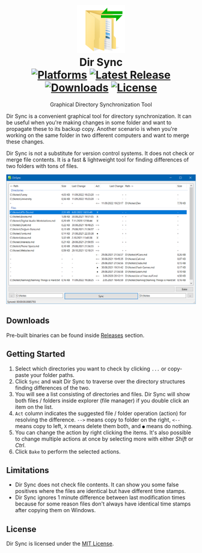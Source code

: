 <div align="center">

![Dir Sync Icon](icon.png)  
Dir Sync  
[![Platforms](https://img.shields.io/badge/platform-windows-blue)](https://github.com/ahmetsait/Dir-Sync/releases) [![Latest Release](https://img.shields.io/github/v/release/ahmetsait/Dir-Sync)](https://github.com/ahmetsait/Dir-Sync/releases/latest) [![Downloads](https://img.shields.io/github/downloads/ahmetsait/Dir-Sync/total)](https://github.com/ahmetsait/Dir-Sync/releases) [![License](https://img.shields.io/github/license/ahmetsait/Dir-Sync)](LICENSE)
========
Graphical Directory Synchronization Tool
</div>
Dir Sync is a convenient graphical tool for directory synchronization. It can be useful when you're making changes in some folder and want to propagate these to its backup copy. Another scenario is when you're working on the same folder in two different computers and want to merge these changes.

Dir Sync is not a substitute for version control systems. It does not check or merge file contents. It is a fast & lightweight tool for finding differences of two folders with tons of files.

![Screenshot](screenshot.png)

Downloads
---------
Pre-built binaries can be found inside [Releases](https://github.com/ahmetsait/Dir-Sync/releases) section.

Getting Started
---------------
1. Select which directories you want to check by clicking `...` or copy-paste your folder paths.
2. Click `Sync` and wait Dir Sync to traverse over the directory structures finding differences of the two.
3. You will see a list consisting of directories and files.
Dir Sync will show both files / folders inside explorer (file manager) if you double click an item on the list.
4. `Act` column indicates the suggested file / folder operation (action) for resolving the difference.
`-->` means copy to folder on the right, `<--` means copy to left, `X` means delete them both, and `●` means do nothing.
5. You can change the action by right clicking the items. It's also possible to change multiple actions at once by selecting more with either _Shift_ or _Ctrl_.
6. Click `Bake` to perform the selected actions.

Limitations
-----------
- Dir Sync does not check file contents. It can show you some false positives where the files are identical but have different time stamps.
- Dir Sync ignores 1 minute difference between last modification times because for some reason files don't always have identical time stamps after copying them on Windows.

License
-------
Dir Sync is licensed under the [MIT License](LICENSE).
